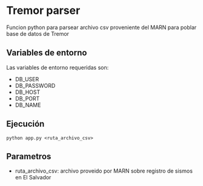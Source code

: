 # Tremor parser

Funcion python para parsear archivo csv proveniente del MARN para poblar base de datos de Tremor

## Variables de entorno

Las variables de entorno requeridas son:

- DB_USER
- DB_PASSWORD
- DB_HOST
- DB_PORT
- DB_NAME

## Ejecución

`python app.py <ruta_archivo_csv>`

## Parametros

- ruta_archivo_csv: archivo proveido por MARN sobre registro de sismos en El Salvador
